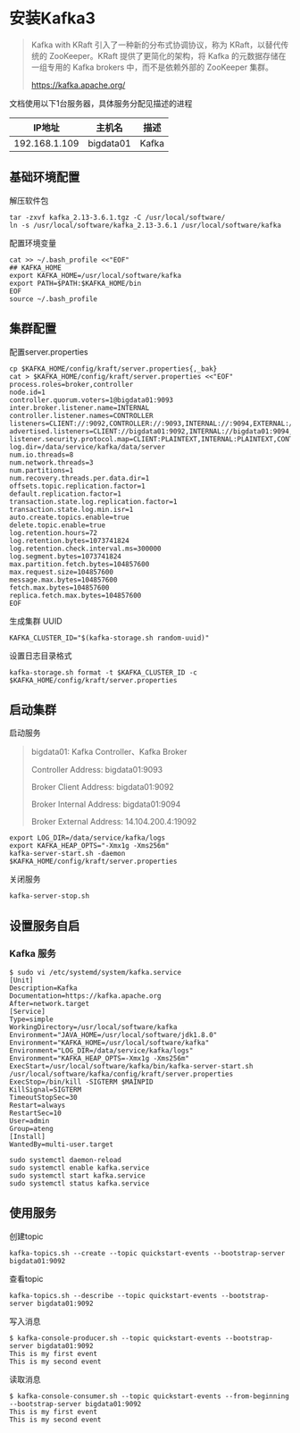 # 安装Kafka3

> Kafka with KRaft 引入了一种新的分布式协调协议，称为 KRaft，以替代传统的 ZooKeeper。KRaft 提供了更简化的架构，将 Kafka 的元数据存储在一组专用的 Kafka brokers 中，而不是依赖外部的 ZooKeeper 集群。
>
> https://kafka.apache.org/

文档使用以下1台服务器，具体服务分配见描述的进程

| IP地址        | 主机名    | 描述  |
| ------------- | --------- | ----- |
| 192.168.1.109 | bigdata01 | Kafka |



## 基础环境配置

解压软件包

```
tar -zxvf kafka_2.13-3.6.1.tgz -C /usr/local/software/
ln -s /usr/local/software/kafka_2.13-3.6.1 /usr/local/software/kafka
```

配置环境变量

```
cat >> ~/.bash_profile <<"EOF"
## KAFKA_HOME
export KAFKA_HOME=/usr/local/software/kafka
export PATH=$PATH:$KAFKA_HOME/bin
EOF
source ~/.bash_profile
```



## 集群配置

配置server.properties

```
cp $KAFKA_HOME/config/kraft/server.properties{,_bak}
cat > $KAFKA_HOME/config/kraft/server.properties <<"EOF"
process.roles=broker,controller
node.id=1
controller.quorum.voters=1@bigdata01:9093
inter.broker.listener.name=INTERNAL
controller.listener.names=CONTROLLER
listeners=CLIENT://:9092,CONTROLLER://:9093,INTERNAL://:9094,EXTERNAL://:9095
advertised.listeners=CLIENT://bigdata01:9092,INTERNAL://bigdata01:9094,EXTERNAL://14.104.200.4:19092
listener.security.protocol.map=CLIENT:PLAINTEXT,INTERNAL:PLAINTEXT,CONTROLLER:PLAINTEXT,EXTERNAL:PLAINTEXT
log.dir=/data/service/kafka/data/server
num.io.threads=8
num.network.threads=3
num.partitions=1
num.recovery.threads.per.data.dir=1
offsets.topic.replication.factor=1
default.replication.factor=1
transaction.state.log.replication.factor=1
transaction.state.log.min.isr=1
auto.create.topics.enable=true
delete.topic.enable=true
log.retention.hours=72
log.retention.bytes=1073741824
log.retention.check.interval.ms=300000
log.segment.bytes=1073741824
max.partition.fetch.bytes=104857600
max.request.size=104857600
message.max.bytes=104857600
fetch.max.bytes=104857600
replica.fetch.max.bytes=104857600
EOF
```

生成集群 UUID

```
KAFKA_CLUSTER_ID="$(kafka-storage.sh random-uuid)"
```

设置日志目录格式

```
kafka-storage.sh format -t $KAFKA_CLUSTER_ID -c $KAFKA_HOME/config/kraft/server.properties
```



## 启动集群

启动服务

> bigdata01: Kafka Controller、Kafka Broker
>
> Controller Address: bigdata01:9093
>
> Broker Client Address: bigdata01:9092
>
> Broker Internal Address: bigdata01:9094
>
> Broker External Address: 14.104.200.4:19092

```
export LOG_DIR=/data/service/kafka/logs
export KAFKA_HEAP_OPTS="-Xmx1g -Xms256m"
kafka-server-start.sh -daemon $KAFKA_HOME/config/kraft/server.properties
```

关闭服务

```
kafka-server-stop.sh
```



## 设置服务自启

### Kafka 服务

```
$ sudo vi /etc/systemd/system/kafka.service
[Unit]
Description=Kafka
Documentation=https://kafka.apache.org
After=network.target
[Service]
Type=simple
WorkingDirectory=/usr/local/software/kafka
Environment="JAVA_HOME=/usr/local/software/jdk1.8.0"
Environment="KAFKA_HOME=/usr/local/software/kafka"
Environment="LOG_DIR=/data/service/kafka/logs"
Environment="KAFKA_HEAP_OPTS=-Xmx1g -Xms256m"
ExecStart=/usr/local/software/kafka/bin/kafka-server-start.sh /usr/local/software/kafka/config/kraft/server.properties
ExecStop=/bin/kill -SIGTERM $MAINPID
KillSignal=SIGTERM
TimeoutStopSec=30
Restart=always
RestartSec=10
User=admin
Group=ateng
[Install]
WantedBy=multi-user.target
```

```
sudo systemctl daemon-reload
sudo systemctl enable kafka.service
sudo systemctl start kafka.service
sudo systemctl status kafka.service
```



## 使用服务

创建topic

```
kafka-topics.sh --create --topic quickstart-events --bootstrap-server bigdata01:9092
```

查看topic

```
kafka-topics.sh --describe --topic quickstart-events --bootstrap-server bigdata01:9092
```

写入消息

```
$ kafka-console-producer.sh --topic quickstart-events --bootstrap-server bigdata01:9092
This is my first event
This is my second event
```

读取消息

```
$ kafka-console-consumer.sh --topic quickstart-events --from-beginning --bootstrap-server bigdata01:9092
This is my first event
This is my second event
```

